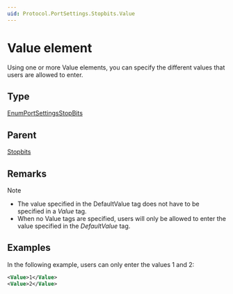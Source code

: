 ```yaml
---
uid: Protocol.PortSettings.Stopbits.Value
---
```


# Value element

Using one or more Value elements, you can specify the different values that users are allowed to enter.

## Type

[EnumPortSettingsStopBits](xref:Protocol-EnumPortSettingsStopBits)

## Parent

[Stopbits](xref:Protocol.PortSettings.Stopbits)

## Remarks

> [!NOTE]
>
> - The value specified in the DefaultValue tag does not have to be specified in a *Value* tag.
> - When no Value tags are specified, users will only be allowed to enter the value specified in the *DefaultValue* tag.

## Examples

In the following example, users can only enter the values 1 and 2:

```xml
<Value>1</Value>
<Value>2</Value>
```
